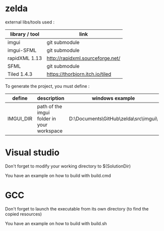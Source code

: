 # zelda

external libs/tools used :

| library / tool | link                               |
|----------------|------------------------------------|
| imgui          | git submodule                      |
| imgui-SFML     | git submodule                      |
| rapidXML 1.13  | <http://rapidxml.sourceforge.net/> |
| SFML           | git submodule                      |
| Tiled 1.4.3    | <https://thorbjorn.itch.io/tiled>  |

To generate the project, you must define :

| define    | description                                | windows example                      | linux example               |
|-----------|--------------------------------------------|--------------------------------------|-----------------------------|
| IMGUI_DIR | path of the imgui folder in your workspace | D:\Documents\GitHub\zelda\src\imgui\ | /home/gael/zelda/src/imgui/ |

# Visual studio

Don't forget to modify your working directory to $(SolutionDir)

You have an example on how to build with build.cmd

# GCC

Don't forget to launch the executable from its own directory (to find the copied resources)

You have an example on how to build with build.sh